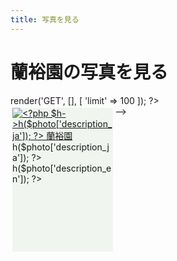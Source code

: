 ```yaml
---
title: 写真を見る
---
```

蘭裕園の写真を見る
==
<?php
$controller = new \Ranyuen\Controller\ApiPhotos;
$photos = $controller->render('GET', [], [ 'limit' => 100 ]);
?>
<link href="/assets/bower_components/colorbox/example1/colorbox.css" rel="stylesheet" />
<script src="/assets/bower_components/colorbox/jquery.colorbox-min.js"></script>
<script src="/assets/bower_components/colorbox/i18n/jquery.colorbox-ja.js"></script>
<script>
  window.addEventListener('DOMContentLoaded', function () {
    $('.lightbox').colorbox({
      fixed:      true,
      height:     '90%',
      transition: 'fade',
      speed:      300,
      width:      '90%'
    });
  });
</script>
<style>
  .photos .photo {
    background: #f0f5f0;
    float: left;
    margin: 0.6%;
    min-height: 230px;
    width: 32%;
  }
</style>
<div class="photos">
<?php foreach ($photos as $photo) { ?>
  <div class="photo">
    <a href="/Calanthe/gallery/<?php $h->h($photo['id']); ?>.jpg" class="lightbox" title="<?php $h->h($photo['description_ja']); ?> 蘭裕園">
      <img src="/api/photo?format=jpeg&id=<?php $h->h($photo['id']); ?>" alt="<?php $h->h($photo['description_ja']); ?> 蘭裕園"/>
    </a>
    <div>
      <div><?php $h->h($photo['description_ja']); ?></div>
      <div><?php $h->h($photo['description_en']); ?></div>
    </div>
  </div>
<?php } ?>
</div>-->
<!--
<script src="/assets/bower_components/masonry/dist/masonry.pkgd.min.js"></script>
<script>
new Masonry(document.getElementsByClassName('photos')[0], {
  columnWidth: '.photo',
  gutter: 0,
  itemSelector: '.photo'
});
</script>
-->
